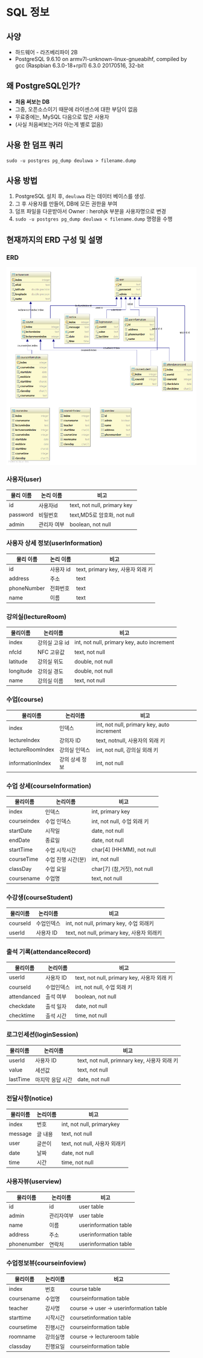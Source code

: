 
# SQL 정보

## 사양
* 하드웨어 - 라즈베리파이 2B
* PostgreSQL 9.6.10 on armv7l-unknown-linux-gnueabihf, compiled by gcc (Raspbian 6.3.0-18+rpi1) 6.3.0 20170516, 32-bit

## 왜 PostgreSQL인가?
* **처음 써보는 DB**
* 그중, 오픈소스이기 때문에 라이센스에 대한 부담이 없음
* 무료중에는, MySQL 다음으로 많은 사용자
* (사실 처음써보는거라 아는게 별로 없음)

## 사용 한 덤프 쿼리
`sudo -u postgres pg_dump deuluwa > filename.dump`

## 사용 방법
1. PostgreSQL 설치 후, `deuluwa` 라는 데이터 베이스를 생성.
2. 그 후 사용자를 만들어, DB에 모든 권한을 부여
3. 덤프 파일을 다운받아서 Owner : herohjk 부분을 사용자명으로 변경
4. `sudo -u postgres pg_dump deuluwa < filename.dump` 명령을 수행

## 현재까지의 ERD 구성 및 설명

### ERD
![enter image description here](https://raw.githubusercontent.com/HEROHJK/Deuluwa/master/SQL/deuluwadb.png)

### 사용자(user)
|물리 이름|논리 이름|비고|
|--|--|--|
|id|사용자id|text, not null, primary key|
|password|비밀번호|text,MD5로 암호화, not null|
|admin|관리자 여부|boolean, not null|

### 사용자 상세 정보(userInformation)
|물리 이름|논리 이름|비고|
|--|--|--|
|id|사용자 id|text, primary key, 사용자 외래 키|
|address|주소|text|
|phoneNumber|전화번호|text|
|name|이름|text|

### 강의실(lectureRoom)
|물리이름|논리이름|비고|
|--|--|--|
|index|강의실 고유 id|int, not null, primary key, auto increment|
|nfcId|NFC 고유값|text, not null|
|latitude|강의실 위도|double, not null|
|longitude|강의실 경도|double, not null|
|name|강의실 이름|text, not null|

### 수업(course)
|물리이름|논리이름|비고|
|--|--|--|
|index|인덱스|int, not null, primary key, auto increment|
|lectureIndex|강의자 ID|text, notnull, 사용자의 외래 키|
|lectureRoomIndex|강의실 인덱스|int, not null, 강의실 외래 키|
|informationIndex|강의 상세 정보|int, not null|

### 수업 상세(courseInformation)
|물리이름|논리이름|비고|
|--|--|--|
|index|인덱스|int, primary key|
|courseindex|수업 인덱스|int, not null, 수업 외래 키|
|startDate|시작일|date, not null|
|endDate|종료일|date, not null|
|startTime|수업 시작시간|char[4] (HH:MM), not null|
|courseTime|수업 진행 시간(분)|int, not null|
|classDay|수업 요일|char[7] (참,거짓), not null|
|coursename|수업명|text, not null|

### 수강생(courseStudent)
|물리이름|논리이름|비고|
|--|--|--|
|courseId|수업인덱스|int, not null, primary key, 수업 외래키|
|userId|사용자 ID|text, not null, primary key, 사용자 외래키|

### 출석 기록(attendanceRecord)
|물리이름|논리이름|비고|
|--|--|--|
|userId|사용자 ID|text, not null, primary key, 사용자 외래 키|
|courseId|수업인덱스|int, not null, 수업 외래 키|
|attendanced|출석 여부|boolean, not null|
|checkdate| 출석 일자| date, not null|
|checktime| 출석 시간| time, not null|

### 로그인세션(loginSession)
|물리이름|논리이름|비고|
|--|--|--|
|userId|사용자 ID|text, not null, primnary key,  사용자 외래 키|
|value|세션값|text, not null|
|lastTime|마지막 응답 시간|date, not null|

### 전달사항(notice)
|물리이름|논리이름|비고|
|--|--|--|
|index|번호|int, not null, primarykey|
|message|글 내용|text, not null|
|user|글쓴이|text, not null, 사용자 외래키|
|date|날짜|date, not null|
|time|시간|time, not null|

### 사용자뷰(userview)
|물리이름|논리이름|비고|
|--|--|--|
|id|id|user table|
|admin|관리자여부|user table|
|name|이름|userinformation table|
|address|주소|userinformation table|
|phonenumber|연락처|userinformation table|

### 수업정보뷰(courseinfoview)
|물리이름|논리이름|비고|
|--|--|--|
|index|번호|course table|
|coursename|수업명|courseinformation table|
|teacher|강사명|course -> user -> userinformation table|
|starttime|시작시간|coursetinformation table|
|coursetime|진행시간|courseinformation table|
|roomname|강의실명|course -> lectureroom table|
|classday|진행요일|courseinformation table|